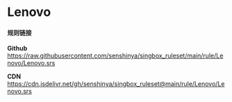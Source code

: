 # Lenovo

#### 规则链接

**Github**
https://raw.githubusercontent.com/senshinya/singbox_ruleset/main/rule/Lenovo/Lenovo.srs

**CDN**
https://cdn.jsdelivr.net/gh/senshinya/singbox_ruleset@main/rule/Lenovo/Lenovo.srs